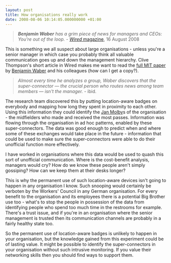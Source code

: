 ```yaml
---
layout: post
title: How organisations really work
date: 2008-08-06 10:14:05.000000000 +01:00
---
```

<blockquote><em><strong>Benjamin Waber</strong> has a grim piece of news for managers and CEOs: You're out of the loop.
</em>- <a href="https://www.wired.com/techbiz/people/magazine/16-08/st_thompson" target="_blank"><em>Wired</em> magazine</a>, 16 August 2008</blockquote>
This is something we all suspect about large organisations - unless you're a senior manager in which case you probably think all valuable communication goes up and down the management hierarchy. Clive Thompson's short article in Wired makes me want to read the <a href="https://web.media.mit.edu/~bwaber/sensible.shtml" target="_blank">full MIT paper</a> by <a href="https://web.media.mit.edu/~bwaber/" target="_blank">Benjamin Waber</a> and his colleagues (how can I get a copy?).
<blockquote><em>Almost every time he analyzes a group, Waber discovers that the super-connector — the crucial person who routes news among team members — isn't the manager.
</em>- ibid.</blockquote>
The research team discovered this by putting location-aware badges on everybody and mapping how long they spent in proximity to each other. Using this information they could identify the <a href="https://en.wikipedia.org/wiki/Jan_Molby" target="_blank">Jan Molby</a>s of the organisation - the midfielders who made and received the most passes. Information was flowing through the organisation in ad hoc patterns, enabled by these super-connectors. The data was good enough to predict when and where some of these exchanges would take place in the future - information that could be used to make sure the super-connectors were able to do their unofficial function more effectively.

I have worked in organisations where this data would be used to quash this sort of unofficial communication. Where is the cost-benefit analysis, managers would cry? How do we know these people aren't simply gossiping? How can we keep them at their desks longer?

This is why the permanent use of such location-aware devices isn't going to happen in any organisation I know. Such snooping would certainly be verboten by the Workers' Council in any German organisation. For every benefit to the organisation and its employees there is a potential Big Brother use too - what's to stop the people in possession of the data from identifying people who spend too much time in the restrooms for example. There's a trust issue, and if you're in an organisation where the senior management is trusted then its communication channels are probably in a fairly healthy state too.

So the permanent use of location-aware badges is unlikely to happen in your organisation, but the knowledge gained from this experiment could be of lasting value. It might be possible to identify the super-connectors in your organisation without such intrusive monitoring. If you value their networking skills then you should find ways to support them.
